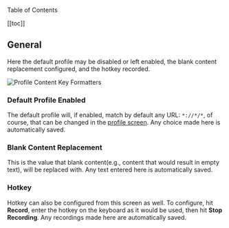 Table of Contents

[[toc]]

## General

Here the default profile may be disabled or left enabled, the blank content replacement configured, and the hotkey recorded.

![Profile Content Key Formatters](/assets/web-kv-dg-config-1.jpg)

### Default Profile Enabled

The default profile will, if enabled, match by default any URL: `*://*/*`, of course, that can be changed in the [profile screen](/profiles). Any choice made here is automatically saved.

### Blank Content Replacement

This is the value that blank content(e.g., content that would result in empty text), will be replaced with. Any text entered here is automatically saved.

### Hotkey

Hotkey can also be configured from this screen as well. To configure, hit **Record**, enter the hotkey on the keyboard as it would be used, then hit **Stop Recording**. Any recordings made here are automatically saved.
